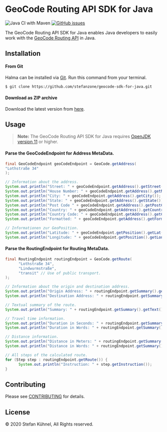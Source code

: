 # GeoCode Routing API SDK for Java

![Java CI with Maven](https://github.com/stefanzone/geocode-sdk-for-java/workflows/Java%20CI%20with%20Maven/badge.svg)
[![GitHub issues](https://img.shields.io/github/issues/stefanzone/geocode-sdk-for-java)](https://github.com/stefanzone/geocode-sdk-for-java/issues)

The GeoCode Routing API SDK for Java enables Java developers to easily work with the [GeoCode Routing API](https://geocode.dev.stefan.zone) in Java.

## Installation

#### From Git

Halma can be installed via [Git](https://git-scm.com/downloads). Run this command from your terminal.

```bash
$ git clone https://github.com/stefanzone/geocode-sdk-for-java.git
```

#### Download as ZIP archive

Download the latest version from [here](https://github.com/stefanzone/geocode-sdk-for-java/archive/main.zip).

## Usage

> **Note:** The GeoCode Routing API SDK for Java requires [OpenJDK version 11](https://www.oracle.com/java/technologies/javase-jdk11-downloads.html) or higher.

#### Parse the GeoCodeEndpoint for Address MetaData.
```java
final GeoCodeEndpoint geoCodeEndpoint = GeoCode.getAddress(
"Lothstraße 34"
);

// Information about the address.
System.out.println("Street: " + geoCodeEndpoint.getAddress().getStreet());
System.out.println("House Number: " + geoCodeEndpoint.getAddress().getNumber());
System.out.println("City: " + geoCodeEndpoint.getAddress().getCity());
System.out.println("State: " + geoCodeEndpoint.getAddress().getState());
System.out.println("Post Code " + geoCodeEndpoint.getAddress().getPostCode());
System.out.println("Country: " + geoCodeEndpoint.getAddress().getCountry());
System.out.println("Country Code: " + geoCodeEndpoint.getAddress().getCountryCode());
System.out.println("Formatted: " + geoCodeEndpoint.getAddress().getFormatted());

// Informationen zur GeoPosition.
System.out.println("Latitude: " + geoCodeEndpoint.getPosition().getLat());
System.out.println("Longitude: " + geoCodeEndpoint.getPosition().getLon());
```

#### Parse the RoutingEndpoint for Routing MetaData.
```java
final RoutingEndpoint routingEndpoint = GeoCode.getRoute(
      "Lothstraße 34",
      "Lindwurmstraße",
      "transit" // Use of public transport.
);

// Information about the origin and destination address.
System.out.println("Origin Address: " + routingEndpoint.getSummary().getLocation().getOrigin());
System.out.println("Destination Address: " + routingEndpoint.getSummary().getLocation().getDestination());

// Textual summary of the route.
System.out.println("Summary: " + routingEndpoint.getSummary().getText());

// Travel time information.
System.out.println("Duration in Seconds: " + routingEndpoint.getSummary().getDuration().getSeconds());
System.out.println("Duration in Words: " + routingEndpoint.getSummary().getDuration().getText());

// Distance information.
System.out.println("Distance in Meters: " + routingEndpoint.getSummary().getDistance().getMeters());
System.out.println("Distance in Words: " + routingEndpoint.getSummary().getDistance().getText());

// All steps of the calculated route.
for (Step step : routingEndpoint.getRoute()) {
      System.out.println("Instruction: " + step.getInstruction());
}
```

## Contributing

Please see [CONTRIBUTING](https://github.com/stefanzone/geocode-sdk-for-java/blob/main/CONTRIBUTING.md) for details.

## License

&copy; 2020 Stefan Kühnel, All Rights reserved.
